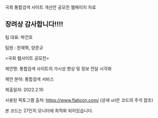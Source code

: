 국회 통합검색 사이트 개선안 공모전 웹페이지 자료

장려상 감사합니다!!!!
-------------------------------------------------------------
팀 대표: 박건호

팀원 : 한재혁, 양준규

<국회 웹사이트 공모전>

제안명: 통합검색 사이트의 가시성 향상 및 정보 전달 시각화

제안 분야: 통합검색 서비스

제출일자: 2022.2.10

사용된 픽토그램 출처: https://www.flaticon.com/ (상세 url은 코드의 주석 참조)

본 코드는 27인치 모니터에 최적화 되어있습니다.
